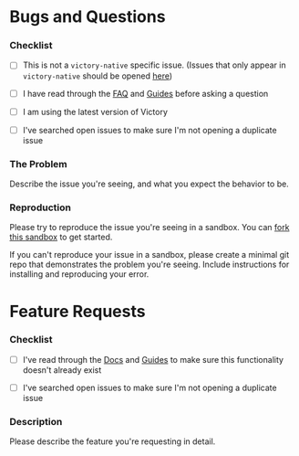 # Bugs and Questions

### Checklist

- [ ] This is not a `victory-native` specific issue. (Issues that only appear in `victory-native` should be opened [here](https://github.com/FormidableLabs/victory-native/issues/new))

- [ ] I have read through the [FAQ](https://formidable.com/open-source/victory/docs/faq) and [Guides](https://formidable.com/open-source/victory/guides/) before asking a question

- [ ] I am using the latest version of Victory

- [ ] I've searched open issues to make sure I'm not opening a duplicate issue

### The Problem

Describe the issue you're seeing, and what you expect the behavior to be.

### Reproduction

Please try to reproduce the issue you're seeing in a sandbox. You can [fork this sandbox](https://codesandbox.io/s/m3xo745x2x) to get started.

If you can't reproduce your issue in a sandbox, please create a minimal git repo that demonstrates the problem you're seeing. Include instructions for installing and reproducing your error.

# Feature Requests

### Checklist

- [ ] I've read through the [Docs](https://formidable.com/open-source/victory/docs) and [Guides](https://formidable.com/open-source/victory/guides) to make sure this functionality doesn't already exist

- [ ] I've searched open issues to make sure I'm not opening a duplicate issue

### Description

Please describe the feature you're requesting in detail.
